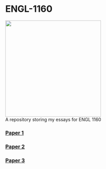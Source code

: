# ENGL-1160
<img src="https://github.com/ajc3xc/ENGL-1160/assets/91383782/8e0c2b22-ef26-4310-9ef8-52877182fdbd" height="300"><br/>
A repository storing my essays for ENGL 1160

### [__Paper 1__](Paper%201%20-%20Rhetorical%20Analysis.docx)<br/>
### [__Paper 2__](Paper%202%20-%20Research%20Based%20Synthesis.docx)<br/>
### [__Paper 3__](Paper%203_%20Research-Based%20Analysis.docx)<br/>
